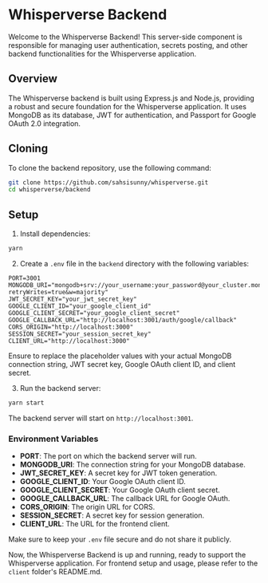 # Whisperverse Backend

Welcome to the Whisperverse Backend! This server-side component is responsible for managing user authentication, secrets posting, and other backend functionalities for the Whisperverse application.

## Overview

The Whisperverse backend is built using Express.js and Node.js, providing a robust and secure foundation for the Whisperverse application. It uses MongoDB as its database, JWT for authentication, and Passport for Google OAuth 2.0 integration.

## Cloning

To clone the backend repository, use the following command:

```bash
git clone https://github.com/sahsisunny/whisperverse.git
cd whisperverse/backend
```

## Setup

1. Install dependencies:

```bash
yarn
```

2. Create a `.env` file in the `backend` directory with the following variables:

```env
PORT=3001
MONGODB_URI="mongodb+srv://your_username:your_password@your_cluster.mongodb.net/your_database_name?retryWrites=true&w=majority"
JWT_SECRET_KEY="your_jwt_secret_key"
GOOGLE_CLIENT_ID="your_google_client_id"
GOOGLE_CLIENT_SECRET="your_google_client_secret"
GOOGLE_CALLBACK_URL="http://localhost:3001/auth/google/callback"
CORS_ORIGIN="http://localhost:3000"
SESSION_SECRET="your_session_secret_key"
CLIENT_URL="http://localhost:3000"
```

Ensure to replace the placeholder values with your actual MongoDB connection string, JWT secret key, Google OAuth client ID, and client secret.

3. Run the backend server:

```bash
yarn start
```

The backend server will start on `http://localhost:3001`.

### Environment Variables

- **PORT**: The port on which the backend server will run.
- **MONGODB_URI**: The connection string for your MongoDB database.
- **JWT_SECRET_KEY**: A secret key for JWT token generation.
- **GOOGLE_CLIENT_ID**: Your Google OAuth client ID.
- **GOOGLE_CLIENT_SECRET**: Your Google OAuth client secret.
- **GOOGLE_CALLBACK_URL**: The callback URL for Google OAuth.
- **CORS_ORIGIN**: The origin URL for CORS.
- **SESSION_SECRET**: A secret key for session generation.
- **CLIENT_URL**: The URL for the frontend client.

Make sure to keep your `.env` file secure and do not share it publicly.

Now, the Whisperverse Backend is up and running, ready to support the Whisperverse application. For frontend setup and usage, please refer to the `client` folder's README.md.

